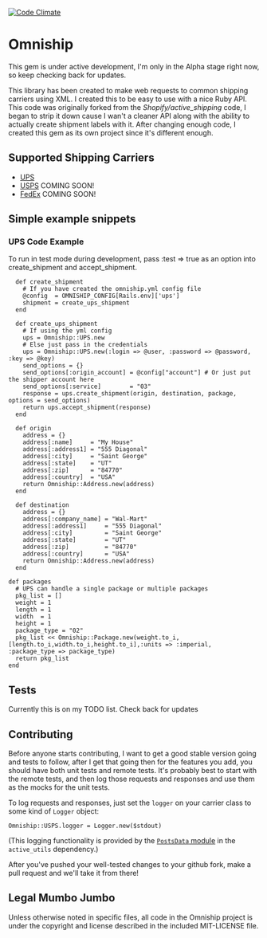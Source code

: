 [![Code
Climate](https://codeclimate.com/badge.png)](https://codeclimate.com/github/Digi-Cazter/omniship)

# Omniship 

This gem is under active development, I'm only in the Alpha stage right now, so keep checking back for updates.

This library has been created to make web requests to common shipping carriers using XML.  I created this to be easy to use with a nice Ruby API.  This code was originally forked from the *Shopify/active_shipping* code, I began to strip it down cause I wan't a cleaner API along with the ability to actually create shipment labels with it.  After changing enough code, I created this gem as its own project since it's different enough.

## Supported Shipping Carriers

* [UPS](http://www.ups.com)
* [USPS](http://www.usps.com) COMING SOON!
* [FedEx](http://www.fedex.com) COMING SOON!

## Simple example snippets
### UPS Code Example ###
To run in test mode during development, pass :test => true as an option
into create_shipment and accept_shipment.

	  def create_shipment
	    # If you have created the omniship.yml config file
	    @config  = OMNISHIP_CONFIG[Rails.env]['ups']
	    shipment = create_ups_shipment
	  end

	  def create_ups_shipment
	    # If using the yml config
	    ups = Omniship::UPS.new
	    # Else just pass in the credentials
	    ups = Omniship::UPS.new(:login => @user, :password => @password, :key => @key)
	    send_options = {}
	    send_options[:origin_account] = @config["account"] # Or just put the shipper account here
	    send_options[:service]        = "03"
	    response = ups.create_shipment(origin, destination, package, options = send_options)
	    return ups.accept_shipment(response)
	  end
 
	  def origin
	    address = {}
	    address[:name]     = "My House"
	    address[:address1] = "555 Diagonal"
	    address[:city]     = "Saint George"
	    address[:state]    = "UT"
	    address[:zip]      = "84770"
	    address[:country]  = "USA"
	    return Omniship::Address.new(address)
	  end

	  def destination
	    address = {}
	    address[:company_name] = "Wal-Mart"
	    address[:address1]     = "555 Diagonal"
	    address[:city]         = "Saint George"
	    address[:state]        = "UT"
	    address[:zip]          = "84770"
	    address[:country]      = "USA"
	    return Omniship::Address.new(address)
	  end

    def packages
      # UPS can handle a single package or multiple packages
      pkg_list = []
      weight = 1
      length = 1
      width  = 1
      height = 1
      package_type = "02"
      pkg_list << Omniship::Package.new(weight.to_i,[length.to_i,width.to_i,height.to_i],:units => :imperial, :package_type => package_type)
      return pkg_list
    end

## Tests

Currently this is on my TODO list. Check back for updates

## Contributing

Before anyone starts contributing, I want to get a good stable version going and tests to follow, after I get that going then for the features you add, you should have both unit tests and remote tests. It's probably best to start with the remote tests, and then log those requests and responses and use them as the mocks for the unit tests.

To log requests and responses, just set the `logger` on your carrier class to some kind of `Logger` object:

    Omniship::USPS.logger = Logger.new($stdout)

(This logging functionality is provided by the [`PostsData` module](https://github.com/Shopify/active_utils/blob/master/lib/active_utils/common/posts_data.rb) in the `active_utils` dependency.)

After you've pushed your well-tested changes to your github fork, make a pull request and we'll take it from there!

## Legal Mumbo Jumbo

Unless otherwise noted in specific files, all code in the Omniship project is under the copyright and license described in the included MIT-LICENSE file.
